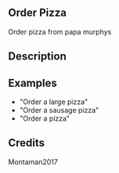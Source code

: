 ## Order Pizza
Order pizza from papa murphys

## Description


## Examples
 - "Order a large pizza"
 - "Order a sausage pizza"
 - "Order a pizza"


## Credits
Montaman2017


